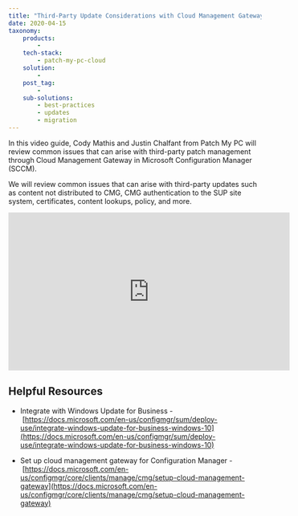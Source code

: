 ```yaml
---
title: "Third-Party Update Considerations with Cloud Management Gateway (CMG) in SCCM"
date: 2020-04-15
taxonomy:
    products:
        - 
    tech-stack:
        - patch-my-pc-cloud
    solution:
        - 
    post_tag:
        - 
    sub-solutions:
        - best-practices
        - updates
        - migration
---
```


In this video guide, Cody Mathis and Justin Chalfant from Patch My PC will review common issues that can arise with third-party patch management through Cloud Management Gateway in Microsoft Configuration Manager (SCCM).

We will review common issues that can arise with third-party updates such as content not distributed to CMG, CMG authentication to the SUP site system, certificates, content lookups, policy, and more.

<iframe src="https://www.youtube.com/embed/rZXexnGyee0" width="560" height="315" frameborder="0" allowfullscreen="allowfullscreen" data-cookieconsent="ignore"></iframe>

## Helpful Resources

- Integrate with Windows Update for Business - [https://docs.microsoft.com/en-us/configmgr/sum/deploy-use/integrate-windows-update-for-business-windows-10](https://docs.microsoft.com/en-us/configmgr/sum/deploy-use/integrate-windows-update-for-business-windows-10)

- Set up cloud management gateway for Configuration Manager - [https://docs.microsoft.com/en-us/configmgr/core/clients/manage/cmg/setup-cloud-management-gateway](https://docs.microsoft.com/en-us/configmgr/core/clients/manage/cmg/setup-cloud-management-gateway)
